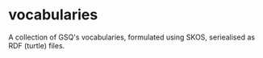 # vocabularies
A collection of GSQ's vocabularies, formulated using SKOS, seriealised as RDF (turtle) files.
